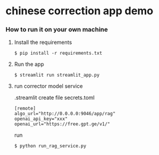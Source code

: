 # chinese correction app demo

### How to run it on your own machine

1. Install the requirements

   ```
   $ pip install -r requirements.txt
   ```

2. Run the app

   ```
   $ streamlit run streamlit_app.py
   ```

3. run corrector model service

   .streamlit create file secrets.toml
   ```
   [remote]
   algo_url="http://0.0.0.0:9046/app/rag"
   openai_api_key="xxx"
   openai_url="https://free.gpt.ge/v1/"
   ```

   run 
   ```
   $ python run_rag_service.py
   ```


